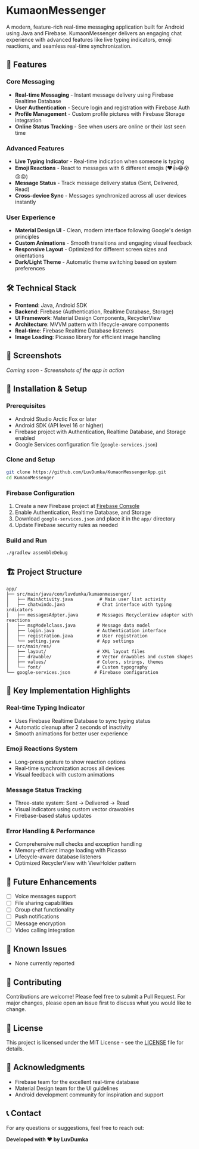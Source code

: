 # KumaonMessenger 

A modern, feature-rich real-time messaging application built for Android using Java and Firebase. KumaonMessenger delivers an engaging chat experience with advanced features like live typing indicators, emoji reactions, and seamless real-time synchronization.

## 🚀 Features

### Core Messaging
- **Real-time Messaging** - Instant message delivery using Firebase Realtime Database
- **User Authentication** - Secure login and registration with Firebase Auth
- **Profile Management** - Custom profile pictures with Firebase Storage integration
- **Online Status Tracking** - See when users are online or their last seen time

### Advanced Features
- **Live Typing Indicator** - Real-time indication when someone is typing
- **Emoji Reactions** - React to messages with 6 different emojis (❤️👍😂😮😢😡)
- **Message Status** - Track message delivery status (Sent, Delivered, Read)
- **Cross-device Sync** - Messages synchronized across all user devices instantly

### User Experience
- **Material Design UI** - Clean, modern interface following Google's design principles
- **Custom Animations** - Smooth transitions and engaging visual feedback
- **Responsive Layout** - Optimized for different screen sizes and orientations
- **Dark/Light Theme** - Automatic theme switching based on system preferences

## 🛠️ Technical Stack

- **Frontend**: Java, Android SDK
- **Backend**: Firebase (Authentication, Realtime Database, Storage)
- **UI Framework**: Material Design Components, RecyclerView
- **Architecture**: MVVM pattern with lifecycle-aware components
- **Real-time**: Firebase Realtime Database listeners
- **Image Loading**: Picasso library for efficient image handling

## 📱 Screenshots

*Coming soon - Screenshots of the app in action*

## 🔧 Installation & Setup

### Prerequisites
- Android Studio Arctic Fox or later
- Android SDK (API level 16 or higher)
- Firebase project with Authentication, Realtime Database, and Storage enabled
- Google Services configuration file (`google-services.json`)

### Clone and Setup
```bash
git clone https://github.com/LuvDumka/KumaonMessengerApp.git
cd KumaonMessenger
```

### Firebase Configuration
1. Create a new Firebase project at [Firebase Console](https://console.firebase.google.com/)
2. Enable Authentication, Realtime Database, and Storage
3. Download `google-services.json` and place it in the `app/` directory
4. Update Firebase security rules as needed

### Build and Run
```bash
./gradlew assembleDebug
```

## 🏗️ Project Structure

```
app/
├── src/main/java/com/luvdumka/kumaonmessenger/
│   ├── MainActivity.java          # Main user list activity
│   ├── chatwindo.java            # Chat interface with typing indicators
│   ├── messagesAdpter.java       # Messages RecyclerView adapter with reactions
│   ├── msgModelclass.java        # Message data model
│   ├── login.java                # Authentication interface
│   ├── registration.java         # User registration
│   └── setting.java              # App settings
├── src/main/res/
│   ├── layout/                   # XML layout files
│   ├── drawable/                 # Vector drawables and custom shapes
│   ├── values/                   # Colors, strings, themes
│   └── font/                     # Custom typography
└── google-services.json         # Firebase configuration
```

## 🔑 Key Implementation Highlights

### Real-time Typing Indicator
- Uses Firebase Realtime Database to sync typing status
- Automatic cleanup after 2 seconds of inactivity
- Smooth animations for better user experience

### Emoji Reactions System
- Long-press gesture to show reaction options
- Real-time synchronization across all devices
- Visual feedback with custom animations

### Message Status Tracking
- Three-state system: Sent → Delivered → Read
- Visual indicators using custom vector drawables
- Firebase-based status updates

### Error Handling & Performance
- Comprehensive null checks and exception handling
- Memory-efficient image loading with Picasso
- Lifecycle-aware database listeners
- Optimized RecyclerView with ViewHolder pattern

## 🎯 Future Enhancements

- [ ] Voice messages support
- [ ] File sharing capabilities
- [ ] Group chat functionality
- [ ] Push notifications
- [ ] Message encryption
- [ ] Video calling integration

## 🐛 Known Issues

- None currently reported

## 🤝 Contributing

Contributions are welcome! Please feel free to submit a Pull Request. For major changes, please open an issue first to discuss what you would like to change.

## 📄 License

This project is licensed under the MIT License - see the [LICENSE](LICENSE) file for details.

## 🙏 Acknowledgments

- Firebase team for the excellent real-time database
- Material Design team for the UI guidelines
- Android development community for inspiration and support

## 📞 Contact

For any questions or suggestions, feel free to reach out:

**Developed with ❤️ by LuvDumka**
